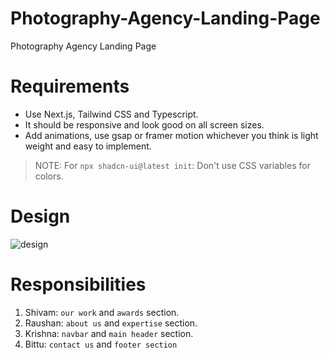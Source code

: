 # Photography-Agency-Landing-Page
Photography Agency Landing Page

# Requirements
* Use Next.js, Tailwind CSS and Typescript.
* It should be responsive and look good on all screen sizes.
* Add animations, use gsap or framer motion whichever you think is light weight and easy to implement.

> NOTE: For `npx shadcn-ui@latest init`: Don't use CSS variables for colors.

# Design
![design](https://github.com/user-attachments/assets/4296a333-7905-4d76-8619-ed0fcbf064a5)

# Responsibilities
1. Shivam: `our work` and `awards` section.
2. Raushan: `about us` and `expertise` section.
3. Krishna:  `navbar` and `main header` section.
4. Bittu: `contact us` and `footer section`
